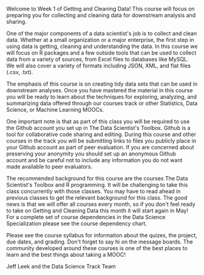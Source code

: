 Welcome to Week 1 of Getting and Cleaning Data! This course will focus on preparing you for collecting and cleaning data for downstream analysis and sharing. 

One of the major components of a data scientist's job is to collect and clean data. Whether at a small organization or a major enterprise, the first step in using data is getting, cleaning and understanding the data. In this course we will focus on R packages and a few outside tools that can be used to collect data from a variety of sources, from Excel files to databases like MySQL. We will also cover a variety of formats including JSON, XML, and flat files (.csv, .txt). 

The emphasis of this course is on creating tidy data sets that can be used in downstream analyses. Once you have mastered the material in this course you will be ready to learn about the techniques for exploring, analyzing, and summarizing data offered through our courses track or other Statistics, Data Science, or Machine Learning MOOCs. 

One important note is that as part of this class you will be required to use the Github account you set up in The Data Scientist's Toolbox. Github is a tool for collaborative code sharing and editing. During this course and other courses in the track you will be submitting links to files you publicly place in your Github account as part of peer evaluation. If you are concerned about preserving your anonymity you should set up an anonymous Github account and be careful not to include any information you do not want made available to peer evaluators.

The recommended background for this course are the courses The Data Scientist's Toolbox and R programming. It will be challenging to take this class concurrently with those classes. You may have to read ahead in previous classes to get the relevant background for this class. The good news is that we will offer all courses every month, so if you don't feel ready to take on Getting and Cleaning Data this month it will start again in May! For a complete set of course dependencies in the Data Science Specialization please see the course dependency chart.

Please see the course syllabus for information about the quizes, the project, due dates, and grading. Don't forget to say hi on the message boards. The community developed around these courses is one of the best places to learn and the best things about taking a MOOC! 

Jeff Leek and the Data Science Track Team